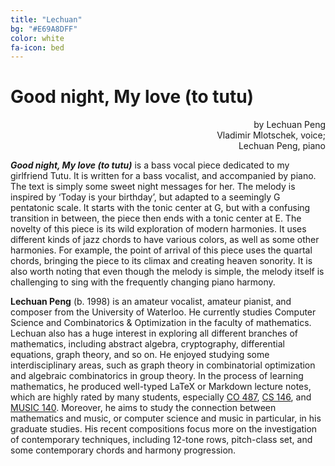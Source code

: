 ```yaml
---
title: "Lechuan"
bg: "#E69A8DFF"
color: white
fa-icon: bed
---
```


# Good night, My love (to tutu)
<div style="text-align: right">
by Lechuan Peng<br>
Vladimir Mlotschek, voice;<br>
Lechuan Peng, piano
</div>


***Good night, My love (to tutu)*** is a bass vocal piece dedicated to my girlfriend Tutu. It is written for a bass vocalist, and accompanied by piano. The text is simply some sweet night messages for her. The melody is inspired by ‘Today is your birthday’, but adapted to a seemingly G pentatonic scale. It starts with the tonic center at G, but with a confusing transition in between, the piece then ends with a tonic center at E. The novelty of this piece is its wild exploration of modern harmonies. It uses different kinds of jazz chords to have various colors, as well as some other harmonies. For example, the point of arrival of this piece uses the quartal chords, bringing the piece to its climax and creating heaven sonority.  It is also worth noting that even though the melody is simple, the melody itself is challenging to sing with the frequently changing piano harmony.

**Lechuan Peng** (b. 1998) is an amateur vocalist, amateur pianist, and composer from the University of Waterloo. He currently studies Computer Science and Combinatorics & Optimization in the faculty of mathematics. Lechuan also has a huge interest in exploring all different branches of mathematics, including abstract algebra, cryptography, differential equations, graph theory, and so on. He enjoyed studying some interdisciplinary areas, such as graph theory in combinatorial optimization and algebraic combinatorics in group theory.  In the process of learning mathematics, he produced well-typed LaTeX or Markdown lecture notes, which are highly rated by many students, especially [CO 487](https://n.sibp.ro/co487), [CS 146](https://n.sibp.ro/cs146), and [MUSIC 140](https://n.sibp.ro/music140). Moreover, he aims to study the connection between mathematics and music, or computer science and music in particular, in his graduate studies. His recent compositions focus more on the investigation of contemporary techniques, including 12-tone rows, pitch-class set, and some contemporary chords and harmony progression.